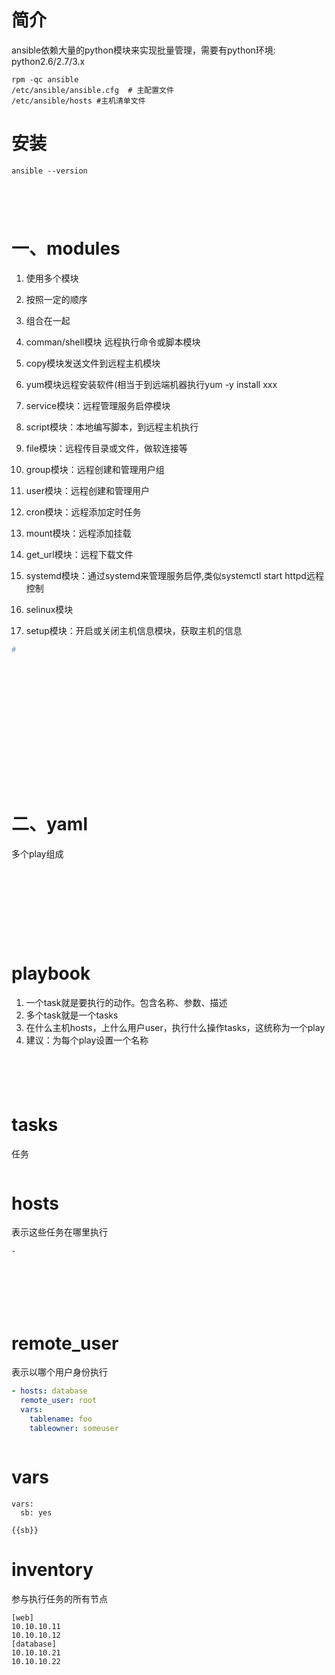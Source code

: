 

# 简介

ansible依赖大量的python模块来实现批量管理，需要有python环境: python2.6/2.7/3.x



```shell
rpm -qc ansible
/etc/ansible/ansible.cfg  # 主配置文件
/etc/ansible/hosts #主机清单文件
```



# 安装

```shell
ansible --version





```



# 一、modules



1.  使用多个模块
2.  按照一定的顺序
3.  组合在一起



1.  comman/shell模块 远程执行命令或脚本模块
2.  copy模块发送文件到远程主机模块
3.  yum模块远程安装软件(相当于到远端机器执行yum -y install xxx
4.  service模块：远程管理服务启停模块
5.  script模块：本地编写脚本，到远程主机执行
6.  file模块：远程传目录或文件，做软连接等
7.  group模块：远程创建和管理用户组
8.  user模块：远程创建和管理用户
9.  cron模块：远程添加定时任务
10.  mount模块：远程添加挂载
11.  get_url模块：远程下载文件
12.  systemd模块：通过systemd来管理服务启停,类似systemctl start httpd远程控制
13.  selinux模块
14.  setup模块：开启或关闭主机信息模块，获取主机的信息

```BASH
# 

















```



# 二、yaml

多个play组成

```









```





# playbook

1.  一个task就是要执行的动作。包含名称、参数、描述
2.  多个task就是一个tasks
3.  在什么主机hosts，上什么用户user，执行什么操作tasks，这统称为一个play
4.  建议：为每个play设置一个名称





```bash






```







# tasks

任务

```

```





# hosts

表示这些任务在哪里执行

```
-







```



# remote_user

表示以哪个用户身份执行

```yaml
- hosts: database
  remote_user: root
  vars:
    tablename: foo
    tableowner: someuser



```



# vars



```
vars:
  sb: yes

{{sb}}
```





# inventory

参与执行任务的所有节点

```
[web]
10.10.10.11
10.10.10.12
[database]
10.10.10.21
10.10.10.22



```



















